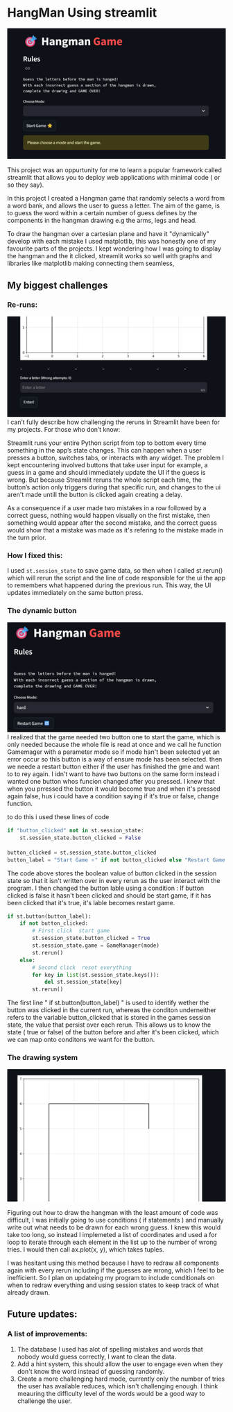 # HangMan Using streamlit

![Game StartPage](https://raw.githubusercontent.com/Omi-Sachi/Hangman-w-Streamlit/main/images/StartGame.png)

This project was an oppurtunity for me to learn a popular framework called streamlit that allows you to deploy web applications with minimal code ( or so they say).

In this project I created a Hangman game that randomly selects a word from a word bank, and allows the user to guess a letter. The aim of the game, is to guess the word within
a certain number of guess defines by the components in the hangman drawing e.g the arms, legs and head.

To draw the hangman over a cartesian plane and have it "dynamically" develop with each mistake I used matplotlib, this was honestly one of my favourite parts of the projects.
I kept wondering how I was going to display the hangman and the it clicked, streamlit works so well with graphs and libraries like matplotlib making connecting them seamless,

## My biggest challenges

### Re-runs:
![Game StartPage](https://raw.githubusercontent.com/Omi-Sachi/Hangman-w-Streamlit/main/images/inputbox.png)
I can’t fully describe how challenging the reruns in Streamlit have been for my projects. For those who don’t know:

Streamlit runs your entire Python script from top to bottom every time something in the app’s state changes. This can happen when a user presses a button, switches tabs, or interacts with any widget.
The problem I kept encountering involved buttons that take user input for example, a guess in a game and should immediately update the UI if the guess is wrong. But because Streamlit reruns the whole script each time, 
the button’s action only triggers during that specific run, and changes to the ui aren't made untill the button is clicked again creating a delay.

As a consequence if a user made two mistakes in a row followed by a correct guess, nothing would happen visually on the first mistake, then something would appear after the second mistake, 
and the correct guess would show that a mistake was made as it's refering to the mistake made in the turn prior.

### How I fixed this:

I used `st.session_state` to save game data, so then when I called st.rerun() which will rerun the script and the line of code responsible for the ui the app to remembers what happened during the previous run.
This way, the UI updates immediately on the same button press.

### The dynamic button

![Game StartPage](https://raw.githubusercontent.com/Omi-Sachi/Hangman-w-Streamlit/main/images/Restartgame.png)
I realized that the game needed two button one to start the game, which is only needed because the whole file is read at once and we call he function Gamemager with a parameter mode
so if mode han't been selected yet an error occur so this button is a way of ensure mode has been selected.
then we neede a restart button either if the user has finished the gme and want to to rey again.
I idn't want to have two buttons on the same form instead i wanted one button whos funcion changed after you pressed.
I knew that when you prressed the button it would become true and when it's pressed again false, hus i could have a condition saying if it's true or false, change function.

to do this i used these lines of code
```python
if "button_clicked" not in st.session_state:
    st.session_state.button_clicked = False

button_clicked = st.session_state.button_clicked
button_label = "Start Game ⭐" if not button_clicked else "Restart Game 🔁"

```
The code above stores the boolean value of button clicked in the session state so that it isn't written over in every rerun as the user interact with the program.
I then changed the button lable using a condition : If button clicked is false it hasn't been clicked and should be start game, if it has been clicked that it's true, 
it's lable becomes restart game.

```python
if st.button(button_label):
    if not button_clicked:
        # First click  start game
        st.session_state.button_clicked = True
        st.session_state.game = GameManager(mode)
        st.rerun()
    else:
        # Second click  reset everything
        for key in list(st.session_state.keys()):
            del st.session_state[key]
        st.rerun()
```

The first line " if st.button(button_label) " is used to identify wether the button was clicked in the current run, 
whereas the conditon underneither refers to the variable button_clicked that is stored in the games session state, the value that persist over each rerun. 
This allows us to know the state ( true or false) of the button before and after it's been clicked, which we can map onto conditons we want for the button.

### The drawing system
![Game StartPage](https://raw.githubusercontent.com/Omi-Sachi/Hangman-w-Streamlit/main/images/Matplotlib_grid.png)

Figuring out how to draw the hangman with the least amount of code was difficult, I was initially going to use conditions ( if statements ) and manually write out
what needs to be drawn for each wrong guess. I knew this would take too long, so instead I implemeted a list of coordinates and used a for loop to iterate through each element in the list up to 
the number of wrong tries. I would then call ax.plot(x, y), which takes tuples.

I was hesitant using this method because I have to redraw all components again with every rerun including if the guesses are wrong, which I feel to be inefficient.
So I plan on updateing my program to include conditionals on when to redraw everything and using session states to keep track of what already drawn.


## Future updates:
### A list of improvements:
1. The database I used has alot of spelling mistakes and words that nobody would guess correctly, I want to clean the data.
2. Add a hint system, this should allow the user to engage even when they don't know the word instead of guessing randomly.
3. Create a more challenging hard mode, currently only the number of tries the user has available reduces, which isn't challenging enough.
I think meauring the difficulty level of the words would be a good way to challenge the user.



